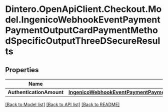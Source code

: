 # Dintero.OpenApiClient.Checkout.Model.IngenicoWebhookEventPaymentPaymentOutputCardPaymentMethodSpecificOutputThreeDSecureResults

## Properties

Name | Type | Description | Notes
------------ | ------------- | ------------- | -------------
**AuthenticationAmount** | [**IngenicoWebhookEventPaymentPaymentOutputCardPaymentMethodSpecificOutputThreeDSecureResultsAuthenticationAmount**](IngenicoWebhookEventPaymentPaymentOutputCardPaymentMethodSpecificOutputThreeDSecureResultsAuthenticationAmount.md) |  | [optional] 

[[Back to Model list]](../README.md#documentation-for-models) [[Back to API list]](../README.md#documentation-for-api-endpoints) [[Back to README]](../README.md)


